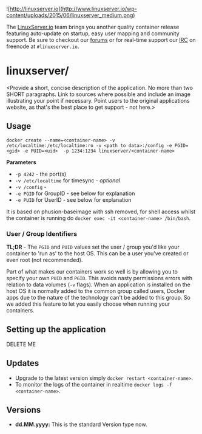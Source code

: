 ![http://linuxserver.io](http://www.linuxserver.io/wp-content/uploads/2015/06/linuxserver_medium.png)

The [LinuxServer.io](https://www.linuxserver.io/) team brings you another quality container release featuring auto-update on startup, easy user mapping and community support. Be sure to checkout our [forums](https://forum.linuxserver.io/index.php) or for real-time support our [IRC](https://www.linuxserver.io/index.php/irc/) on freenode at `#linuxserver.io`.

# linuxserver/<container-name>

<Provide a short, concise description of the application. No more than two SHORT paragraphs. Link to sources where possible and include an image illustrating your point if necessary. Point users to the original applications website, as that's the best place to get support - not here.>

## Usage

```
docker create --name=<container-name> -v /etc/localtime:/etc/localtime:ro -v <path to data>:/config -e PGID=<gid> -e PUID=<uid>  -p 1234:1234 linuxserver/<container-name>
```

**Parameters**

* `-p 4242` - the port(s)
* `-v /etc/localtime` for timesync - *optional*
* `-v /config` -
* `-e PGID` for GroupID - see below for explanation
* `-e PUID` for UserID - see below for explanation

It is based on phusion-baseimage with ssh removed, for shell access whilst the container is running do `docker exec -it <container-name> /bin/bash`.

### User / Group Identifiers

**TL;DR** - The `PGID` and `PUID` values set the user / group you'd like your container to 'run as' to the host OS. This can be a user you've created or even root (not recommended).

Part of what makes our containers work so well is by allowing you to specify your own `PUID` and `PGID`. This avoids nasty permissions errors with relation to data volumes (`-v` flags). When an application is installed on the host OS it is normally added to the common group called users, Docker apps due to the nature of the technology can't be added to this group. So we added this feature to let you easily choose when running your containers.

## Setting up the application 

<Insert a basic user guide here to get a n00b up and running with the software inside the container.> DELETE ME


## Updates

* Upgrade to the latest version simply `docker restart <container-name>`.
* To monitor the logs of the container in realtime `docker logs -f <container-name>`.



## Versions

+ **dd.MM.yyyy:** This is the standard Version type now. 

